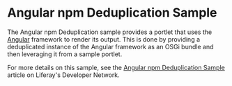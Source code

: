 # Angular npm Deduplication Sample

The Angular npm Deduplication sample provides a portlet that uses the
[Angular](https://angular.io/) framework to render its output. This is done by
providing a deduplicated instance of the Angular framework as an OSGi bundle and
then leveraging it from a sample portlet.

For more details on this sample, see the
[Angular npm Deduplication Sample](https://dev.liferay.com/en/develop/reference/-/knowledge_base/7-1/angular-npm-deduplication-sample)
article on Liferay's Developer Network.
